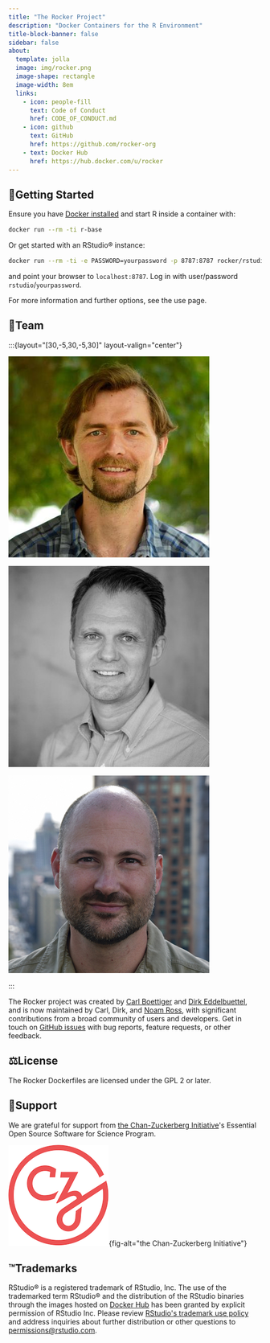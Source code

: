 ```yaml
---
title: "The Rocker Project"
description: "Docker Containers for the R Environment"
title-block-banner: false
sidebar: false
about:
  template: jolla
  image: img/rocker.png
  image-shape: rectangle
  image-width: 8em
  links:
    - icon: people-fill
      text: Code of Conduct
      href: CODE_OF_CONDUCT.md
    - icon: github
      text: GitHub
      href: https://github.com/rocker-org
    - text: Docker Hub
      href: https://hub.docker.com/u/rocker
---
```


## 🚀Getting Started

Ensure you have [Docker installed](https://docs.docker.com/get-started/) and start R inside a container with:

```sh
docker run --rm -ti r-base
```

Or get started with an RStudio® instance:

```sh
docker run --rm -ti -e PASSWORD=yourpassword -p 8787:8787 rocker/rstudio
```

and point your browser to `localhost:8787`. Log in with user/password `rstudio`/`yourpassword`.

For more information and further options, see the use page.

## 👥Team

:::{layout="[30,-5,30,-5,30]" layout-valign="center"}

[![Carl](img/cboettig.jpg)](https://twitter.com/cboettig)

[![Dirk](img/edd.jpg)](https://twitter.com/eddelbuettel)

[![Noam](img/noamross.jpg)](https://twitter.com/noamross)

:::

The Rocker project was created by [Carl Boettiger](https://twitter.com/cboettig) and [Dirk Eddelbuettel](https://twitter.com/eddelbuettel),
and is now maintained by Carl, Dirk, and [Noam Ross](https://twitter.com/noamross),
with significant contributions from a broad community of users and developers.
Get in touch on [GitHub issues](https://github.com/rocker-org/rocker/issues) with bug reports,
feature requests, or other feedback.

## ⚖️License

The Rocker Dockerfiles are licensed under the GPL 2 or later.

## 🤝Support

We are grateful for support from [the Chan-Zuckerberg Initiative](https://chanzuckerberg.com/)'s
Essential Open Source Software for Science Program.

[![](img/czi-logo.png)](https://chanzuckerberg.com/){fig-alt="the Chan-Zuckerberg Initiative"}

## ™️Trademarks

RStudio® is a registered trademark of RStudio, Inc.
The use of the trademarked term RStudio® and the distribution of the RStudio binaries through the images hosted on [Docker Hub](https://registry.hub.docker.com/) has been granted by explicit permission of RStudio Inc.
Please review [RStudio's trademark use policy](http://www.rstudio.com/about/trademark/) and address inquiries about further distribution or other questions to [permissions@rstudio.com](mailto:permissions@rstudio.com).
